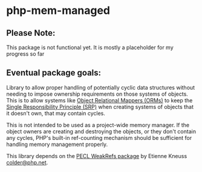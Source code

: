 php-mem-managed
===============

Please Note:
------------

This package is not functional yet. It is mostly a placeholder for my progress so far

Eventual package goals:
-----------------------

Library to allow proper handling of potentially cyclic data structures without needing to impose ownership requirements on those systems of objects. This is to allow systems like [Object Relational Mappers (ORMs)](https://en.wikipedia.org/wiki/Object-relational_mapping) to keep the [Single Responsibility Principle (SRP)](https://en.wikipedia.org/wiki/Single_responsibility_principle) when creating systems of objects that it doesn't own, that may contain cycles.

This is not intended to be used as a project-wide memory manager. If the object owners are creating and destroying the objects, or they don't contain any cycles, PHP's built-in ref-counting mechanism should be sufficient for handling memory management properly.

This library depends on the [PECL WeakRefs package](http://pecl.php.net/package/Weakref) by Etienne Kneuss <colder@php.net>.
